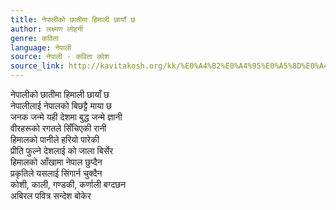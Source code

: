 ```yaml
---
title: नेपालीको छातीमा हिमाली छायाँ छ
author: लक्ष्मण लोहनी
genre: कविता
language: नेपाली
source: नेपाली - कविता कोश
source_link: http://kavitakosh.org/kk/%E0%A4%B2%E0%A4%95%E0%A5%8D%E0%A4%B7%E0%A5%8D%E0%A4%AE%E0%A4%A3_%E0%A4%B2%E0%A5%8B%E0%A4%B9%E0%A4%A8%E0%A5%80
---
```


नेपालीको छातीमा हिमाली छायाँ छ  
नेपालीलाई नेपालको बिछट्टै माया छ  
जनक जन्मे यही देशमा बुद्ध जन्मे ज्ञानी  
वीरहरूको रगतले सिँचिएकी रानी  
हिमालको पानीले हरियो पारेकी  
प्रीति फुल्ने देशलाई को जाला बिर्सेर  
हिमालको आँखामा नेपाल छुप्दैन  
प्रकृतिले यसलाई सिंगार्न चुक्दैन  
कोशी, काली, गण्डकी, कर्णाली बग्दछन  
अबिरल पवित्र सन्देश बोकेर

